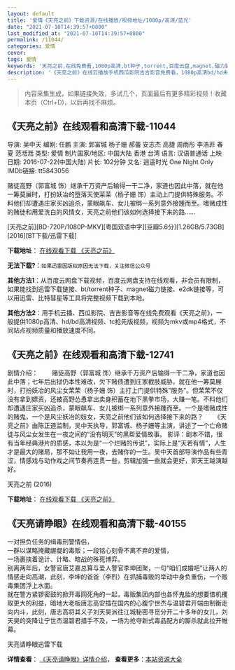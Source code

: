 ```yaml
---
layout: default
title: '爱情《天亮之前》下载资源/在线播放/视频地址/1080p/高清/蓝光'
date: "2021-07-10T14:39:57+0800"
last_modified_at: "2021-07-10T14:39:57+0800"
permalink: /11044/
categories: 爱情
cover:
tags: 爱情
keywords: '天亮之前,在线免费看,1080p高清,bt种子,torrent,百度云盘,magnet,磁力链,迅雷下载资源'
description: '《天亮之前》在线云播放手机西瓜影院吉吉影音免费看，1080p高清bd/hd未删减完整版和tc抢先枪版，mkv/mp4格式，附带bt/torrent种子、magnet/磁力链、百度云盘、网盘资源迅雷下载链接'
---
```


>内容采集生成，如果链接失效，多试几个，页面最后有更多精彩视频！收藏本页（Ctrl+D)，以后再找不麻烦。


## 《天亮之前》在线观看和高清下载-11044

导演: 吴中天 编剧: 任鹏 主演: 郭富城 杨子姗 郝蕾 安志杰 高捷 周雨彤 李浩菲 春夏 范湉湉 类型: 爱情 制片国家/地区: 中国大陆 香港 台湾 语言: 汉语普通话 上映日期: 2016-07-22(中国大陆) 片长: 102分钟 又名: 逍遥时光 One Night Only IMDb链接: tt5843056

赌徒高野（郭富城 饰）继承千万资产后输得一干二净，家道也因此中落，就在他一筹莫展时，打扮妖冶的堕落天使茉茉（杨子姗 饰）主动上门提供特殊服务。不料他们却遭遇庄家买凶追杀，蒙眼飙车、女儿被绑一系列意外接踵而至。嗜赌成性的赌徒和用爱洗白的风情女，天亮之前他们该如何选择接下来的路……


[天亮之前][BD-720P/1080P-MKV][粤国双语中字][豆瓣5.6分][1.26GB/5.73GB][2016][BT下载/迅雷下载]

**下载地址**： [在线观看下载 《天亮之前》](https://www.btdx8.com/torrent/one_night_only_2016.html) 


**无法下载?**：`如果迅雷因版权原因无法下载，关注微信公众号 `

**其他方法1**：从百度云网盘下载视频，百度云网盘支持在线观看，非会员有限制，如果能找到迅雷下载链接、bt/torrent种子、magnet磁力链接、e2dk链接等，可以用迅雷、比特彗星等工具将完整视频下载到本地。

**其他方法2**：用手机云播、西瓜影院、吉吉影音等在线免费观看《天亮之前》，一般提供1080p高清、hd/bd高清视频、tc抢先版视频，视频为mkv或mp4格式，不同站点视频质量和播放速度不同。


## 《天亮之前》在线观看和高清下载-12741

剧情介绍： 　　赌徒高野（郭富城 饰）继承千万资产后输得一干二净，家道也因此中落；七年后出狱仍本性难改，欠下赌债遭到庄家截肢威胁，就在他一筹莫展时，打扮妖冶的风尘女茉茉（杨子姗 饰）主打上门提供特殊"服务"。但茉茉不仅没有拿到嫖资，还被高野怂恿拿出卖身积蓄在地下黑拳市场，大赚一笔。不料他们却遭遇庄家买凶追杀，蒙眼飙车、女儿被绑一系列意外接踵而至。一个是嗜赌成性的赌鬼，一个是风尘妖冶的妓女，天亮之前他们该如何选择接下来的路？ 　　《天亮之前》由陈正道监制，吴中天执导，郭富城、杨子姗等主演，讲述了一个亡命赌徒与风尘女发生在一夜之间的“没有明天”的黑帮爱情故事。 影评：剧本不错，很有当年经典港片的质感，本以为是“一个烂赌的传说”，实际上是“天若有情”，人生才是最大的赌局，那不如让我用一夜，去赌你的一生。吴中天首部导演作品有些青涩，情感戏与动作戏之间节奏再连贯一些，剪辑加强一些就会更好，郭天王越演越好。


天亮之前 (2016)

**下载地址**： [在线观看下载 《天亮之前》](https://www.btbtdy.me/btdy/dy6581.html) 


## 《天亮请睁眼》在线观看和高清下载-40155

一对担负任务的缉毒刑警情侣，<br />一群以谋略掩藏龌龊的毒贩；一段铭心刻骨不离不弃的爱情，<br />一场裹挟着诡计、计略、暗战的殊死博弈。<br />别离两年后，女警官唐艾嘉总算与爱人警官李坤团聚，一句&ldquo;咱们成婚吧&rdquo;让两人的情感走向高潮，此刻，李坤的爸爸（李烈）在抓捕毒贩的举动中身负重伤，一个贩毒集团浮上水面。<br />就在警方紧锣密鼓的掀开毒网死角的一起，毒贩集团内部也各怀鬼胎的想要借机攫取更大的利益，暗地大老板唐志高安插在国内的心腹宁世杰与温碧君开端由制衡走向内斗，此刻，唐志高将其义子刘天昊派往江城秘密寻觅分开二十多年的女儿，刘天昊的突降让宁世杰温碧君措手不及，一场为抢夺新式毒品配方的厮杀就此拉开帷幕。</p>


天亮请睁眼迅雷下载

**详情查看**： [《天亮请睁眼》详情介绍](/movie/40155/)， **查看更多**：[本站资源大全](/movie/t/all/)

